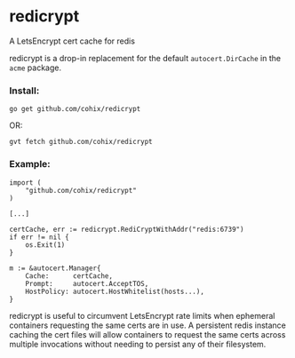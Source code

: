 # redicrypt

A LetsEncrypt cert cache for redis

redicrypt is a drop-in replacement for the default `autocert.DirCache` in the `acme` package.

### Install:
```
go get github.com/cohix/redicrypt
```
OR:
```
gvt fetch github.com/cohix/redicrypt
```

### Example:
```
import (
	"github.com/cohix/redicrypt"
)

[...]

certCache, err := redicrypt.RediCryptWithAddr("redis:6739")
if err != nil {
	os.Exit(1)
}

m := &autocert.Manager{
	Cache:      certCache,
	Prompt:     autocert.AcceptTOS,
	HostPolicy: autocert.HostWhitelist(hosts...),
}
```

redicrypt is useful to circumvent LetsEncrypt rate limits when ephemeral containers requesting the same certs are in use. A persistent redis instance caching the cert files will allow containers to request the same certs across multiple invocations without needing to persist any of their filesystem.